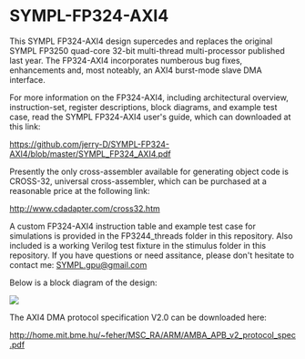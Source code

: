 # SYMPL-FP324-AXI4
This SYMPL FP324-AXI4 design supercedes and replaces the original SYMPL FP3250 quad-core 32-bit multi-thread multi-processor published last year.  The FP324-AXI4 incorporates numberous bug fixes, enhancements and, most noteably, an AXI4 burst-mode slave DMA interface.

For more information on the FP324-AXI4, including architectural overview, instruction-set, register descriptions, block diagrams, and example test case, read the SYMPL FP324-AXI4 user's guide, which can downloaded at this link:

https://github.com/jerry-D/SYMPL-FP324-AXI4/blob/master/SYMPL_FP324_AXI4.pdf

Presently the only cross-assembler available for generating object code is CROSS-32, universal cross-assembler, which can be purchased at a reasonable price at the following link:  

http://www.cdadapter.com/cross32.htm

A custom FP324-AXI4 instruction table and example test case for simulations is provided in the FP3244_threads folder in this repository.  Also included is a working Verilog test fixture in the stimulus folder in this repository.
If you have questions or need assitance, please don't hesitate to contact me:  SYMPL.gpu@gmail.com

Below is a block diagram of the design:

![](https://github.com/jerry-D/SYMPL-FP324-AXI4/blob/master/FP3244_scalable_graphic1.jpg)

The AXI4 DMA protocol specification V2.0 can be downloaded here:

http://home.mit.bme.hu/~feher/MSC_RA/ARM/AMBA_APB_v2_protocol_spec.pdf
